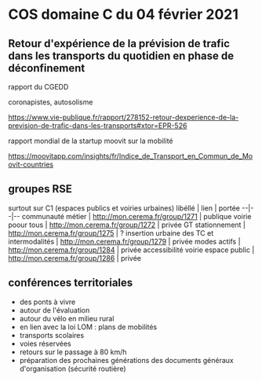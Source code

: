 # COS domaine C du 04 février 2021

## Retour d'expérience de la prévision de trafic dans les transports du quotidien en phase de déconfinement

rapport du CGEDD

coronapistes, autosolisme

https://www.vie-publique.fr/rapport/278152-retour-dexperience-de-la-prevision-de-trafic-dans-les-transports#xtor=EPR-526

rapport mondial de la startup moovit sur la mobilité 

https://moovitapp.com/insights/fr/Indice_de_Transport_en_Commun_de_Moovit-countries

## groupes RSE

surtout sur C1 (espaces publics et voiries urbaines)
libéllé | lien | portée
--|--|--
communauté métier | http://mon.cerema.fr/group/1271 | publique
voirie poour tous | http://mon.cerema.fr/group/1272 | privée
GT stationnement | http://mon.cerema.fr/group/1275 | ?
insertion urbaine des TC et intermodalités | http://mon.cerema.fr/group/1279 | privée
modes actifs | http://mon.cerema.fr/group/1284 | privée
accessibilité voirie espace public | http://mon.cerema.fr/group/1286 | privée

## conférences territoriales

- des ponts à vivre
- autour de l'évaluation
- autour du vélo en milieu rural
- en lien avec la loi LOM : plans de mobilités
- transports scolaires
- voies réservées
- retours sur le passage à 80 km/h
- préparation des prochaines générations des documents généraux d'organisation (sécurité routière)

